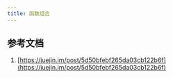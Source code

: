 ```yaml
---
title: 函数组合
---
```


## 参考文档

1. [https://juejin.im/post/5d50bfebf265da03cb122b6f](https://juejin.im/post/5d50bfebf265da03cb122b6f)